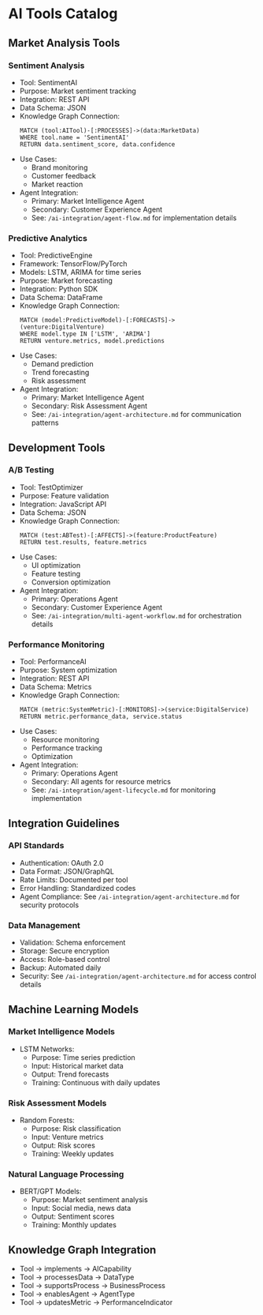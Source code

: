 # AI Tools Catalog

## Market Analysis Tools

### Sentiment Analysis
- Tool: SentimentAI
- Purpose: Market sentiment tracking
- Integration: REST API
- Data Schema: JSON
- Knowledge Graph Connection:
  ```cypher
  MATCH (tool:AITool)-[:PROCESSES]->(data:MarketData)
  WHERE tool.name = 'SentimentAI'
  RETURN data.sentiment_score, data.confidence
  ```
- Use Cases:
  - Brand monitoring
  - Customer feedback
  - Market reaction
- Agent Integration:
  - Primary: Market Intelligence Agent
  - Secondary: Customer Experience Agent
  - See: `/ai-integration/agent-flow.md` for implementation details

### Predictive Analytics
- Tool: PredictiveEngine
- Framework: TensorFlow/PyTorch
- Models: LSTM, ARIMA for time series
- Purpose: Market forecasting
- Integration: Python SDK
- Data Schema: DataFrame
- Knowledge Graph Connection:
  ```cypher
  MATCH (model:PredictiveModel)-[:FORECASTS]->(venture:DigitalVenture)
  WHERE model.type IN ['LSTM', 'ARIMA']
  RETURN venture.metrics, model.predictions
  ```
- Use Cases:
  - Demand prediction
  - Trend forecasting
  - Risk assessment
- Agent Integration:
  - Primary: Market Intelligence Agent
  - Secondary: Risk Assessment Agent
  - See: `/ai-integration/agent-architecture.md` for communication patterns

## Development Tools

### A/B Testing
- Tool: TestOptimizer
- Purpose: Feature validation
- Integration: JavaScript API
- Data Schema: JSON
- Knowledge Graph Connection:
  ```cypher
  MATCH (test:ABTest)-[:AFFECTS]->(feature:ProductFeature)
  RETURN test.results, feature.metrics
  ```
- Use Cases:
  - UI optimization
  - Feature testing
  - Conversion optimization
- Agent Integration:
  - Primary: Operations Agent
  - Secondary: Customer Experience Agent
  - See: `/ai-integration/multi-agent-workflow.md` for orchestration details

### Performance Monitoring
- Tool: PerformanceAI
- Purpose: System optimization
- Integration: REST API
- Data Schema: Metrics
- Knowledge Graph Connection:
  ```cypher
  MATCH (metric:SystemMetric)-[:MONITORS]->(service:DigitalService)
  RETURN metric.performance_data, service.status
  ```
- Use Cases:
  - Resource monitoring
  - Performance tracking
  - Optimization
- Agent Integration:
  - Primary: Operations Agent
  - Secondary: All agents for resource metrics
  - See: `/ai-integration/agent-lifecycle.md` for monitoring implementation

## Integration Guidelines

### API Standards
- Authentication: OAuth 2.0
- Data Format: JSON/GraphQL
- Rate Limits: Documented per tool
- Error Handling: Standardized codes
- Agent Compliance: See `/ai-integration/agent-architecture.md` for security protocols

### Data Management
- Validation: Schema enforcement
- Storage: Secure encryption
- Access: Role-based control
- Backup: Automated daily
- Security: See `/ai-integration/agent-architecture.md` for access control details

## Machine Learning Models

### Market Intelligence Models
- LSTM Networks:
  - Purpose: Time series prediction
  - Input: Historical market data
  - Output: Trend forecasts
  - Training: Continuous with daily updates

### Risk Assessment Models
- Random Forests:
  - Purpose: Risk classification
  - Input: Venture metrics
  - Output: Risk scores
  - Training: Weekly updates

### Natural Language Processing
- BERT/GPT Models:
  - Purpose: Market sentiment analysis
  - Input: Social media, news data
  - Output: Sentiment scores
  - Training: Monthly updates

## Knowledge Graph Integration
- Tool → implements → AICapability
- Tool → processesData → DataType
- Tool → supportsProcess → BusinessProcess
- Tool → enablesAgent → AgentType
- Tool → updatesMetric → PerformanceIndicator